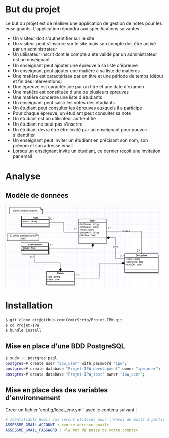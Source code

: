 # But du projet

Le but du projet est de réaliser une application de gestion de notes pour les enseignants. L'application répondra aux spécifications suivantes :

- Un visiteur doit s'authentifier sur le site
- Un visiteur peut s'inscrire sur le site mais son compte doit être activé par un administrateur
- Un utilisateur inscrit dont le compte a été validé par un administrateur est un enseignant
- Un enseignant peut ajouter une épreuve à sa liste d'épreuve
- Un enseignant peut ajouter une matière à sa liste de matières
- Une matière est caractérisée par un titre et une période de temps (début et fin des interventions)
- Une épreuve est caractérisée par un titre et une date d'examen
- Une matière est constituée d'une ou plusieurs épreuves
- Une matière concerne une liste d'étudiants
- Un enseignant peut saisir les notes des étudiants
- Un étudiant peut consulter les épreuves auxquels il a participé
- Pour chaque épreuve, un étudiant peut consulter sa note
- Un étudiant est un utilisateur authentifié
- Un étudiant ne peut pas s'inscrire
- Un étudiant devra être être invité par un enseignant pour pouvoir s'identifier
- Un enseignant peut inviter un étudiant en précisant son nom, son prénom et son adresse email
- Lorsqu'un enseignant invite un étudiant, ce dernier reçoit une invitation par email

# Analyse

## Modèle de données
![first version of the application model](https://raw.githubusercontent.com/ComicScrip/Projet-IPW/dev/analysis/appmodelv1.png)

# Installation
```bash
$ git clone git@github.com:ComicScrip/Projet-IPW.git
$ cd Projet-IPW
$ bundle install
```
## Mise en place d'une BDD PostgreSQL

```bash
$ sudo -u postgres psql
postgres=# create user "ipw_user" with password 'ipw';
postgres=# create database "Projet-IPW_development" owner "ipw_user"; 
postgres=# create database "Projet-IPW_test" owner "ipw_user"; 
```

## Mise en place des des variables d'environnement

Creer un fichier 'config/local_env.yml' avec le contenu suivant :
```yml
# Identifiants Gmail qui seront utilisés pour l'envoi de mails à partir de l'application
ASSESSME_GMAIL_ACCOUNT : <votre adresse gmail>
ASSESSME_GMAIL_PASSWORD : <le mot de passe de votre compte>
```
